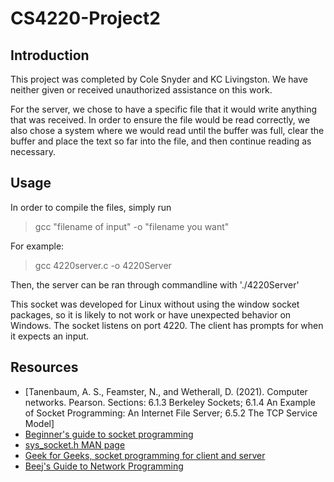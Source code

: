 # CS4220-Project2

## Introduction
This project was completed by Cole Snyder and KC Livingston. We have neither given or received unauthorized assistance on this work.

For the server, we chose to have a specific file that it would write anything that was received. In order to ensure the file would be read correctly, we also chose a system where we would read until the buffer was full, clear the buffer and place the text so far into the file, and then continue reading as necessary.

## Usage
In order to compile the files, simply run
> gcc "filename of input" -o "filename you want"

For example:
> gcc 4220server.c -o 4220Server

Then, the server can be ran through commandline with './4220Server'

This socket was developed for Linux without using the window socket packages, so it is likely to not work or have unexpected behavior on Windows. The socket listens on port 4220.
The client has prompts for when it expects an input.


## Resources
- [Tanenbaum, A. S., Feamster, N., and Wetherall, D. (2021). Computer networks. Pearson. 
Sections:  6.1.3 Berkeley Sockets; 6.1.4 An Example of Socket Programming: An Internet File 
Server; 6.5.2 The TCP Service Model]
- [Beginner's guide to socket programming](https://dev.to/sanjayrv/a-beginners-guide-to-socket-programming-in-c-5an5)
- [sys_socket.h MAN page](https://man7.org/linux/man-pages/man0/sys_socket.h.0p.html)
- [Geek for Geeks, socket programming for client and server](https://www.geeksforgeeks.org/socket-programming-cc/)
- [Beej's Guide to Network Programming](https://beej.us/guide/bgnet/html/split/index.html)
